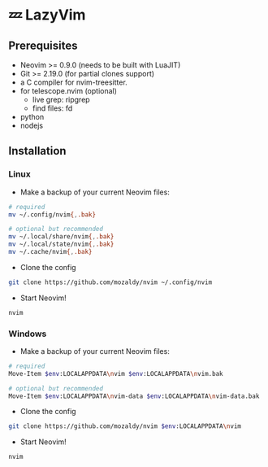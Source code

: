 # 💤 LazyVim
## Prerequisites
- Neovim >= 0.9.0 (needs to be built with LuaJIT)
- Git >= 2.19.0 (for partial clones support)
- a C compiler for nvim-treesitter.
- for telescope.nvim (optional)
  - live grep: ripgrep
  - find files: fd
- python
- nodejs
## Installation
### Linux
- Make a backup of your current Neovim files:
```sh
# required
mv ~/.config/nvim{,.bak}

# optional but recommended
mv ~/.local/share/nvim{,.bak}
mv ~/.local/state/nvim{,.bak}
mv ~/.cache/nvim{,.bak}
```
- Clone the config
```sh
git clone https://github.com/mozaldy/nvim ~/.config/nvim
```
- Start Neovim!
```sh
nvim
```
### Windows
- Make a backup of your current Neovim files:
```sh
# required
Move-Item $env:LOCALAPPDATA\nvim $env:LOCALAPPDATA\nvim.bak

# optional but recommended
Move-Item $env:LOCALAPPDATA\nvim-data $env:LOCALAPPDATA\nvim-data.bak
```
- Clone the config
```sh
git clone https://github.com/mozaldy/nvim $env:LOCALAPPDATA\nvim
```
- Start Neovim!
```sh
nvim
```

